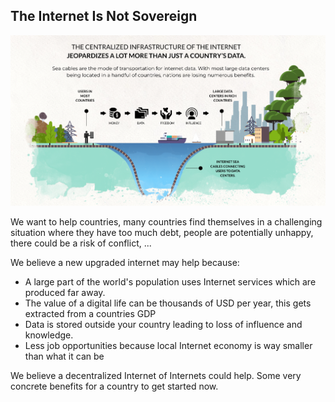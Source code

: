 ## The Internet Is Not Sovereign

![alt_text](img/centralized_internet.png )


We want to help countries, many countries find themselves in a challenging situation where they  have too much debt, people are potentially unhappy, there could be a risk of conflict, ...

We believe a new upgraded internet may help because:

- A large part of the world's population uses Internet services which are produced far away.
- The  value of a digital life can be thousands of USD per year, this gets extracted from a countries GDP
- Data is stored outside your country leading to loss of influence and knowledge.
- Less job opportunities because local Internet economy is way smaller than what it can be

We believe a decentralized Internet of Internets could help. Some very concrete benefits for a country to get started now.
